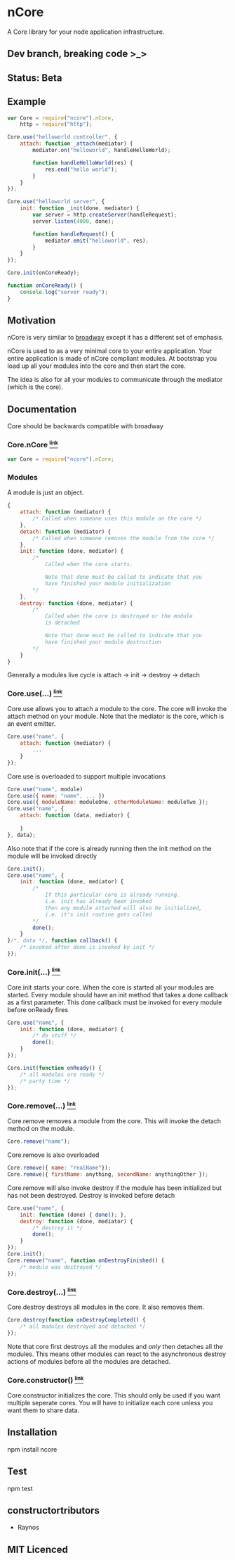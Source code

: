 # nCore

A Core library for your node application infrastructure.

## Dev branch, breaking code >_>

## Status: Beta

## Example
```javascript
var Core = require("ncore").nCore,
	http = require("http");

Core.use("helloworld controller", {
	attach: function _attach(mediator) {
		mediator.on("helloworld", handleHelloWorld);

		function handleHelloWorld(res) {
			res.end("hello world");
		}
	}
});

Core.use("helloworld server", {
	init: function _init(done, mediator) {
		var server = http.createServer(handleRequest);
		server.listen(4000, done);

		function handleRequest() {
			mediator.emit("helloworld", res);
		}
	}
});

Core.init(onCoreReady);

function onCoreReady() {
	console.log("server ready");
}
```

## Motivation

nCore is very similar to [broadway][3] except it has a different set of emphasis.

nCore is used to as a very minimal core to your entire application. Your entire application is made of nCore compliant modules. At bootstrap you load up all your modules into the core and then start the core.

The idea is also for all your modules to communicate through the mediator (which is the core).

## Documentation

Core should be backwards compatible with broadway

### Core.nCore <a name="core.ncore" href="#core.ncore"><small><sup>link</sup></small></a>

```javascript
var Core = require("ncore").nCore;
```

### Modules

A module is just an object.

```javascript
{
	attach: function (mediator) { 
		/* Called when someone uses this module on the core */
	},
	detach: function (mediator) {
		/* Called when someone removes the module from the core */
	},
	init: function (done, mediator) {
		/*
			Called when the core starts.

			Note that done must be called to indicate that you
			have finished your module initialization
		*/
	},
	destroy: function (done, mediator) {
		/*
			Called when the core is destroyed or the module
			is detached

			Note that done must be called to indicate that you
			have finished your module destruction
		*/
	}
}
```

Generally a modules live cycle is attach -> init -> destroy -> detach

### Core.use(...) <a name="core.use" href="#core.use"><small><sup>link</sup></small></a>

Core.use allows you to attach a module to the core. The core will invoke the attach method on your module. Note that the mediator is the core, which is an event emitter.

```javascript
Core.use("name", {
	attach: function (mediator) {
		...
	}
});
```

Core.use is overloaded to support multiple invocations

```javascript
Core.use("name", module)
Core.use({ name: "name", ... })
Core.use({ moduleName: moduleOne, otherModuleName: moduleTwo });
Core.use("name", {
	attach: function (data, mediator) {
		
	}
}, data);
```

Also note that if the core is already running then the init method on the module will be invoked directly

```javascript
Core.init();
Core.use("name", {
	init: function (done, mediator) {
		/*
			If this particular core is already running.
			i.e. init has already been invoked
			then any module attached will also be initialized,
			i.e. it's init routine gets called
		*/
		done();
	}
}/*, data */, function callback() {
	/* invoked after done is invoked by init */
});
```

### Core.init(...) <a name="core.init" href="#core.init"><small><sup>link</sup></small></a>

Core.init starts your core. When the core is started all your modules are started. Every module should have an init method that takes a done callback as a first parameter. This done callback must be invoked for every module before onReady fires

```javascript
Core.use("name", {
	init: function (done, mediator) {
		/* do stuff */
		done();
	}
});

Core.init(function onReady() {
	/* all modules are ready */
	/* party time */
});
```

### Core.remove(...) <a name="core.remove" href="#core.remove"><small><sup>link</sup></small></a>

Core.remove removes a module from the core. This will invoke the detach method on the module.

```javascript	
Core.remove("name");
```

Core.remove is also overloaded

```javascript
Core.remove({ name: "realName"});
Core.remove({ firstName: anything, secondName: anythingOther });
```

Core.remove will also invoke destroy if the module has been initialized but has not been destroyed. Destroy is invoked before detach

```javascript
Core.use("name", {
	init: function (done) { done(); },
	destroy: function (done, mediator) {
		/* destroy it */
		done();
	}
});
Core.init();
Core.remove("name", function onDestroyFinished() {
	/* module was destroyed */
});
```

### Core.destroy(...) <a name="core.destroy" href="#core.destroy"><small><sup>link</sup></small></a>

Core.destroy destroys all modules in the core. It also removes them.

```javascript
Core.destroy(function onDestroyCompleted() {
	/* all modules destroyed and detached */
});
```

Note that core first destroys all the modules and _only_ then detaches all the modules. This means other modules can react to the asynchronous destroy actions of modules before all the modules are detached.

### Core.constructor() <a name="core.constructor" href="#core.constructor"><small><sup>link</sup></small></a>

Core.constructor initializes the core. This should only be used if you want multiple seperate cores. You will have to initialize each core unless you want them to share data.

## Installation

npm install ncore

## Test

npm test

## constructortributors

 - Raynos

## MIT Licenced

  [1]: https://secure.travis-ci.org/Raynos/ncore.png
  [2]: http://travis-ci.org/Raynos/ncore
  [3]: https://github.com/flatiron/broadway
